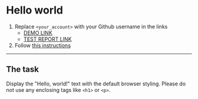 # Hello world
1. Replace `<your_account>` with your Github username in the links
    - [DEMO LINK](https://volodymyr-mykhailiuk.github.io/layout_hello-world/) <br>
    - [TEST REPORT LINK](https://volodymyr-mykhailiuk.github.io/layout_hello-world/)
2. Follow [this instructions](https://mate-academy.github.io/layout_task-guideline/)
___

## The task
Display the "Hello, world!" text with the default browser styling. Please do not
use any enclosing tags like `<h1>` or `<p>`.
